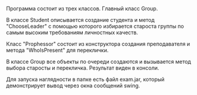 
Программа состоит из трех классов. Главный класс Group.

В классе Student описывается создание студента и метод "ChooseLeader" с помощью которого избирается староста группы
по самым высоким требованиям личностных качеств.

Класс "Prophessor" состоит из конструктора создания преподавателя и метода "WhoIsPresent" для переклички.

В классе Group все объекты по очереди создаются и вызывается метод выбора старосты и перекличка. Результат виден в консоли.

Для запуска наглядности в папке есть файл exam.jar, который демонстрирует вывод через окна сообщений  swing.
